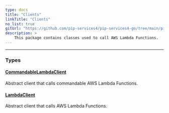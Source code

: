 ```yaml
---
type: docs
title: "Clients"
linkTitle: "Clients"
no_list: true
gitUrl: "https://github.com/pip-services4/pip-services4-go/tree/main/pip-services4-aws-go"
description: >
    This package contains classes used to call AWS Lambda Functions.
---
```

---

<div class="module-body"> 

### Types

#### [CommandableLambdaClient](commandable_lambda_client)
Abstract client that calls commandable AWS Lambda Functions.


#### [LambdaClient](lambda_client)
Abstract client that calls AWS Lambda Functions.

</div>

